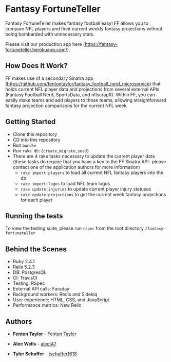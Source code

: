 # Fantasy FortuneTeller

Fantasy FortuneTeller makes fantasy football easy! FF allows you to compare NFL players and their current weekly fantasy projections without being bombarded with unnecessary stats.

Please visit our production app here (https://fantasy-fortuneteller.herokuapp.com/).

## How Does It Work?

FF makes use of a secondary Sinatra app (https://github.com/fentontaylor/fantasy_football_nerd_microservice) that holds current NFL player data and projections from several external APIs (Fantasy Football Nerd, SportsData, and nflscrapR). Within FF, you can easily make teams and add players to those teams, allowing straightforward fantasy projection comparisons for the current NFL week.

## Getting Started

- Clone this repository
- CD into this repository
- Run `bundle`
- Run `rake db:{create,migrate,seed}`
- There are 4 rake tasks necessary to update the current player data (these tasks do require that you have a key to the FF Sinatra API- please contact one of the application authors for more information)
  - `rake import:players` to load all current NFL fantasy players into the db
  - `rake import:logos` to load NFL team logos
  - `rake update:injuries` to update current player injury statuses
  - `rake update:projections` to get the current week fantasy projections for each player

## Running the tests

To view the testing suite, please run `rspec` from the root directory `/fantasy-fortuneteller`

## Behind the Scenes

- Ruby 2.4.1
- Rails 5.2.3
- DB: PostgresQL
- CI: TravisCI
- Testing: RSpec
- External API calls: Faraday
- Background workers: Redis and Sidekiq
- User experience: HTML, CSS, and JavaScript
- Performance metrics: New Relic

## Authors

* **Fenton Taylor** - [Fenton Taylor](https://github.com/fentontaylor)

* **Alec Wells** - [alect47](https://github.com/alect47)

* **Tyler Schaffer** - [tschaffer1618](https://github.com/tschaffer1618)
